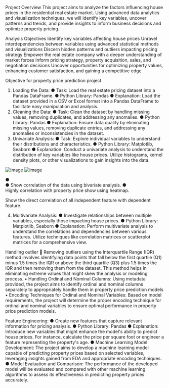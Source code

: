 Project Overview
This project aims to analyze the factors influencing house prices in the residential real estate market. 
Using advanced data analytics and visualization techniques, we will identify key variables, uncover patterns and trends, and provide insights to inform business decisions and optimize property pricing.

Analysis Objectives
Identify key variables affecting house prices
Unravel interdependencies between variables using advanced statistical methods and visualizations
Discern hidden patterns and outliers impacting pricing strategy
Empower the real estate company with a deeper understanding of market forces
Inform pricing strategy, property acquisition, sales, and negotiation decisions
Uncover opportunities for optimizing property values, enhancing customer satisfaction, and gaining a competitive edge

Objective for property  price prediction  project 
1. Loading the Data:
●	Task: Load the real estate pricing dataset into a Pandas DataFrame.
●	Python Library: Pandas
●	Explanation: Load the dataset provided in a CSV or Excel format into a Pandas DataFrame to facilitate easy manipulation and analysis.
2. Cleaning the Data:
●	Task: Clean the dataset by handling missing values, removing duplicates, and addressing any anomalies.
●	Python Library: Pandas
●	Explanation: Ensure data quality by eliminating missing values, removing duplicate entries, and addressing any anomalies or inconsistencies in the dataset.
3. Univariate Analysis:
●	Task: Explore individual variables to understand their distributions and characteristics.
●	Python Library: Matplotlib, Seaborn
●	Explanation: Conduct a univariate analysis to understand the distribution of key variables like house prices. Utilize histograms, kernel density plots, or other visualizations to gain insights into the data.

![image](https://github.com/Savaliyaniks1/Project_3/assets/150412744/02e30e90-12ce-44c7-8dc5-b658d641df71)
![image](https://github.com/Savaliyaniks1/Project_3/assets/150412744/02e30e90-12ce-44c7-8dc5-b658d641df71)

●	 
●	Show correlation of the data using bivariate analysis.
●	 
Highly correlation with property price show using heatmap.
 
Show the direct correlation of all independent feature with dependent feature.
 

4. Multivariate Analysis:
●	Investigate relationships between multiple variables, especially those impacting house prices.
●	Python Library: Matplotlib, Seaborn
●	Explanation: Perform multivariate analysis to understand the correlations and dependencies between various features. Utilize techniques like correlation matrices or scatterplot matrices for a comprehensive view.
 
Handling outlier 
 Removing outliers using the Interquartile Range (IQR) method involves identifying data points that fall below the first quartile (Q1) minus 1.5 times the IQR or above the third quartile (Q3) plus 1.5 times the IQR and then removing them from the dataset. This method helps in eliminating extreme values that might skew the analysis or modeling process.
•  Handling Ordinal and Nominal Columns: Using metadata provided, the project aims to identify ordinal and nominal columns separately to appropriately handle them in property price prediction models
•  Encoding Techniques for Ordinal and Nominal Variables: Based on model requirements, the project will determine the proper encoding technique for ordinal and nominal variables to ensure optimal performance in property price prediction models.

Feature Engineering:
●	Create new features that capture relevant information for pricing analysis.
●	Python Library: Pandas
●	Explanation: Introduce new variables that might enhance the model's ability to predict house prices. For instance, calculate the price per square foot or engineer a feature representing the property's age.
●	Machine Learning Model Development: The project aims to develop a machine learning model capable of predicting property prices based on selected variables, leveraging insights gained from EDA and appropriate encoding techniques.
●	Model Evaluation and Comparison: The performance of the developed model will be evaluated and compared with other machine learning algorithms to assess its effectiveness in predicting property prices accurately.


